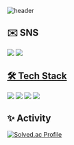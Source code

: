 ![header](https://capsule-render.vercel.app/api?type=waving&color=939393&height=300&section=header&text=Welcome&fontSize=90&desc=Thanks%20for%20visit&descSize=20&descAlignY=65&descAlign=70)



## ✉️ SNS
<img src="https://img.shields.io/badge/dodo.namga@gmail.com-EA4335?style=flat&logo=Gmail&logoColor=white"/><a/>
<a href="https://www.instagram.com/n.0i24" target="_blank"><img src="https://img.shields.io/badge/Instagram-E4405F?style=flat-square&logo=Instagram&logoColor=white"/>


  
  
## 🛠 Tech Stack
<img src="https://img.shields.io/badge/C-A8B9CC?style=flat&logo=C&logoColor=white"/><a/>
<img src="https://img.shields.io/badge/C%23-239120?style=flat&logo=CSharp&logoColor=white"/>
<img src="https://img.shields.io/badge/GitHub-181717?style=flat-square&logo=github&logoColor=white"/>
<img src="https://img.shields.io/badge/Unity-FFFFFF?style=flat&logo=Unity&logoColor=black"/>


  
  
## ✨ Activity
[![Solved.ac Profile](http://mazassumnida.wtf/api/v2/generate_badge?boj=ahjin0845)](https://solved.ac/ahjin0845/)

<!--
**dodonamga/dodonamga** is a ✨ _special_ ✨ repository because its `README.md` (this file) appears on your GitHub profile.

Here are some ideas to get you started:

- 🔭 I’m currently working on ...
- 🌱 I’m currently learning ...
- 👯 I’m looking to collaborate on ...
- 🤔 I’m looking for help with ...
- 💬 Ask me about ...
- 📫 How to reach me: ...
- 😄 Pronouns: ...
- ⚡ Fun fact: ...
-->
